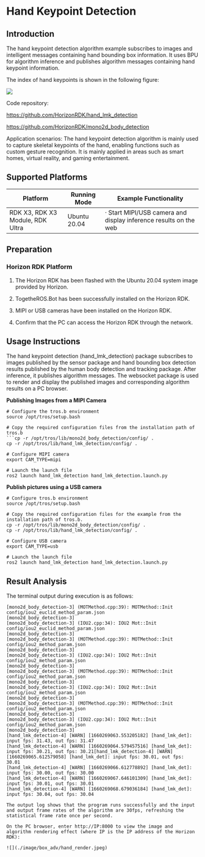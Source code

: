 # Hand Keypoint Detection

## Introduction

The hand keypoint detection algorithm example subscribes to images and intelligent messages containing hand bounding box information. It uses BPU for algorithm inference and publishes algorithm messages containing hand keypoint information.

The index of hand keypoints is shown in the following figure:

![](./image/box_adv/hand_lmk_index.jpeg)

Code repository:

<https://github.com/HorizonRDK/hand_lmk_detection>

<https://github.com/HorizonRDK/mono2d_body_detection>

Application scenarios: The hand keypoint detection algorithm is mainly used to capture skeletal keypoints of the hand, enabling functions such as custom gesture recognition. It is mainly applied in areas such as smart homes, virtual reality, and gaming entertainment.

## Supported Platforms

| Platform                        | Running Mode | Example Functionality                           |
| ------------------------------- | ------------ | ----------------------------------------------- |
| RDK X3, RDK X3 Module, RDK Ultra | Ubuntu 20.04 | · Start MIPI/USB camera and display inference results on the web |

## Preparation

### Horizon RDK Platform

1. The Horizon RDK has been flashed with the Ubuntu 20.04 system image provided by Horizon.

2. TogetheROS.Bot has been successfully installed on the Horizon RDK.

3. MIPI or USB cameras have been installed on the Horizon RDK.

4. Confirm that the PC can access the Horizon RDK through the network.

## Usage Instructions

The hand keypoint detection (hand_lmk_detection) package subscribes to images published by the sensor package and hand bounding box detection results published by the human body detection and tracking package. After inference, it publishes algorithm messages. The websocket package is used to render and display the published images and corresponding algorithm results on a PC browser.

**Publishing Images from a MIPI Camera**

```shell
# Configure the tros.b environment
source /opt/tros/setup.bash

# Copy the required configuration files from the installation path of tros.b
```cp -r /opt/tros/lib/mono2d_body_detection/config/ .
cp -r /opt/tros/lib/hand_lmk_detection/config/ .

# Configure MIPI camera
export CAM_TYPE=mipi

# Launch the launch file
ros2 launch hand_lmk_detection hand_lmk_detection.launch.py
```

**Publish pictures using a USB camera**

```shell
# Configure tros.b environment
source /opt/tros/setup.bash

# Copy the required configuration files for the example from the installation path of tros.b.
cp -r /opt/tros/lib/mono2d_body_detection/config/ .
cp -r /opt/tros/lib/hand_lmk_detection/config/ .

# Configure USB camera
export CAM_TYPE=usb

# Launch the launch file
ros2 launch hand_lmk_detection hand_lmk_detection.launch.py
```

## Result Analysis

The terminal output during execution is as follows:

```shell
[mono2d_body_detection-3] (MOTMethod.cpp:39): MOTMethod::Init config/iou2_euclid_method_param.json
[mono2d_body_detection-3] 
[mono2d_body_detection-3] (IOU2.cpp:34): IOU2 Mot::Init config/iou2_euclid_method_param.json
[mono2d_body_detection-3] 
[mono2d_body_detection-3] (MOTMethod.cpp:39): MOTMethod::Init config/iou2_method_param.json
[mono2d_body_detection-3] 
[mono2d_body_detection-3] (IOU2.cpp:34): IOU2 Mot::Init config/iou2_method_param.json
[mono2d_body_detection-3] 
[mono2d_body_detection-3] (MOTMethod.cpp:39): MOTMethod::Init config/iou2_method_param.json
[mono2d_body_detection-3] 
[mono2d_body_detection-3] (IOU2.cpp:34): IOU2 Mot::Init config/iou2_method_param.json
[mono2d_body_detection-3] 
[mono2d_body_detection-3] (MOTMethod.cpp:39): MOTMethod::Init config/iou2_method_param.json
[mono2d_body_detection-3] 
[mono2d_body_detection-3] (IOU2.cpp:34): IOU2 Mot::Init config/iou2_method_param.json
[mono2d_body_detection-3] 
[hand_lmk_detection-4] [WARN] [1660269063.553205182] [hand_lmk_det]: input fps: 31.43, out fps: 31.47
[hand_lmk_detection-4] [WARN] [1660269064.579457516] [hand_lmk_det]: input fps: 30.21, out fps: 30.21[hand_lmk_detection-4] [WARN] [1660269065.612579058] [hand_lmk_det]: input fps: 30.01, out fps: 30.01
[hand_lmk_detection-4] [WARN] [1660269066.612778892] [hand_lmk_det]: input fps: 30.00, out fps: 30.00
[hand_lmk_detection-4] [WARN] [1660269067.646101309] [hand_lmk_det]: input fps: 30.01, out fps: 30.01
[hand_lmk_detection-4] [WARN] [1660269068.679036184] [hand_lmk_det]: input fps: 30.04, out fps: 30.04

The output log shows that the program runs successfully and the input and output frame rates of the algorithm are 30fps, refreshing the statistical frame rate once per second.

On the PC browser, enter http://IP:8000 to view the image and algorithm rendering effect (where IP is the IP address of the Horizon RDK):

![](./image/box_adv/hand_render.jpeg)